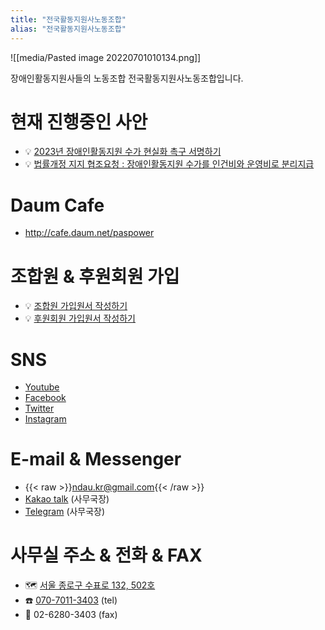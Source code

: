 ```yaml
---
title: "전국활동지원사노동조합"
alias: "전국활동지원사노동조합"
---
```

![[media/Pasted image 20220701010134.png]]

장애인활동지원사들의 노동조합 전국활동지원사노동조합입니다.

# 현재 진행중인 사안
- 💡 [2023년 장애인활동지원 수가 현실화 촉구 서명하기](https://forms.gle/DipfJAqudwz2BxZu9)
- 💡 [법률개정 지지 협조요청 : 장애인활동지원 수가를 인건비와 운영비로 분리지급](https://cafe.daum.net/paspower/4Pq3/397)

# Daum Cafe
* http://cafe.daum.net/paspower


# 조합원 & 후원회원 가입
* 💡 [조합원 가입원서 작성하기](http://goo.gl/forms/aHTFHfSD0n)
* 💡 [후원회원 가입원서 작성하기](http://goo.gl/forms/s510mnQjNl)

# SNS
* [Youtube](https://www.youtube.com/channel/UCDiMV2jyu-XJ1_Thud-PWJQ)
* [Facebook](http://facebook.com/ndaukr)
* [Twitter](http://twitter.com/ndaukr)
* [Instagram](https://www.instagram.com/ndaukr)
# E-mail & Messenger
* {{< raw >}}<a href="mailto:ndau.kr@gmail.com">ndau.kr@gmail.com</a>{{< /raw >}}
* [Kakao talk](http://qr.kakao.com/talk/S97BYBSMpYyLEU6GRq7qTiIyOSM-) (사무국장)
* [Telegram](https://t.me/dq_jeon) (사무국장)
# 사무실 주소 & 전화 & FAX
* 🗺️ [서울 종로구 수표로 132, 502호](https://place.map.kakao.com/2010360976)
* ☎️ <a href="tel:+82-70-7011-3403">070-7011-3403</a> (tel)
* 📠 02-6280-3403 (fax)